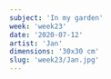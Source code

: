 ```yaml
---
subject: 'In my garden'
week: 'week23'
date: '2020-07-12'
artist: 'Jan'
dimensions: '30x30 cm'
slug: 'week23/Jan.jpg'
---
```

